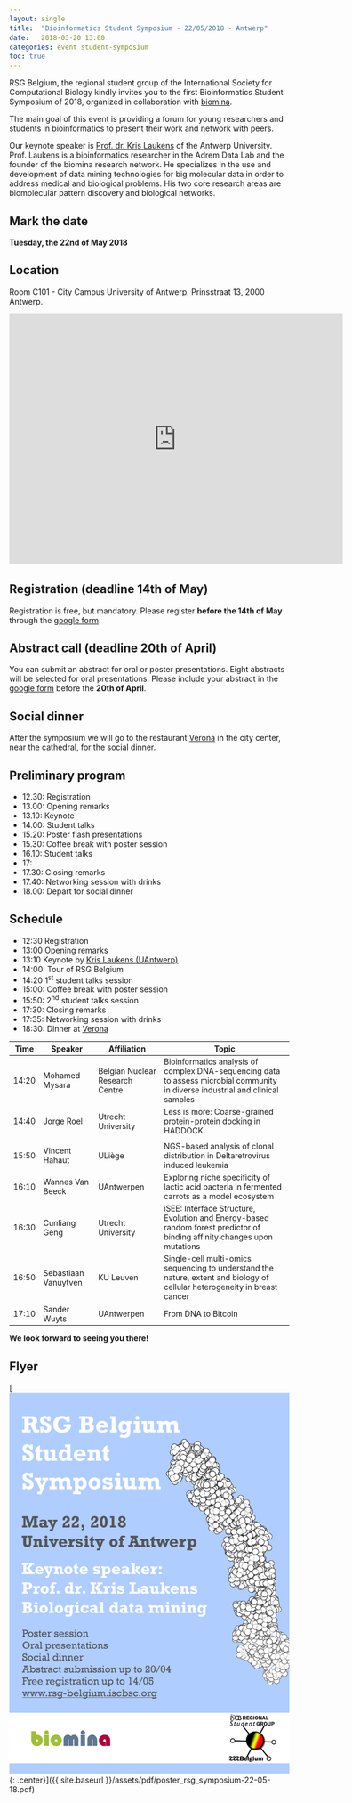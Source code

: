```yaml
---
layout: single
title:  "Bioinformatics Student Symposium - 22/05/2018 - Antwerp"
date:   2018-03-20 13:00
categories: event student-symposium
toc: true
---
```


RSG Belgium, the regional student group of the International Society for Computational Biology kindly invites you to the first Bioinformatics Student Symposium of 2018, organized in collaboration with [biomina][biomina].

<!-- [Click here for a flyer of the event.](assets/pdf/poster_rsg_symposium-22-05-18.pdf) -->

The main goal of this event is providing a forum for young researchers and students in bioinformatics to present their work and network with peers.

Our keynote speaker is [Prof. dr. Kris Laukens][krislaukens] of the Antwerp University. Prof. Laukens is a bioinformatics researcher in the Adrem Data Lab and the founder of the biomina research network. He specializes in the use and development of data mining technologies for big molecular data in order to address medical and biological problems. His two core research areas are biomolecular pattern discovery and biological networks.

## Mark the date

**Tuesday, the 22nd of May 2018**

## Location

Room C101 - City Campus University of Antwerp,
Prinsstraat 13, 2000 Antwerp.

<iframe src="https://www.google.com/maps/embed?pb=!1m28!1m12!1m3!1d3533.889170065036!2d4.412807736335474!3d51.22207838842954!2m3!1f0!2f0!3f0!3m2!1i1024!2i768!4f13.1!4m13!3e2!4m5!1s0x47c3f703e7404c69%3A0x270b07bbe1f68aa6!2sAntwerpen-Centraal%2C+Antwerp!3m2!1d51.217191799999995!2d4.4212529!4m5!1s0x47c3f6566cd25cc1%3A0x9ece4584afb0cd6d!2sUAntwerpen+-+Building+C+-+City+Campus%2C+Prinsstraat+13%2C+2000+Antwerpen!3m2!1d51.2234817!2d4.4101775!5e0!3m2!1sen!2sbe!4v1521550821427" width="600" height="450" frameborder="0" style="border:0" allowfullscreen></iframe>

## Registration (deadline 14th of May)

Registration is free, but mandatory. Please register **before the 14th of May** through the [google form][form].

## Abstract call (deadline 20th of April)

You can submit an abstract for oral or poster presentations. Eight abstracts will be selected for oral presentations. Please include your abstract in the [google form][form] before the **20th of April**.

## Social dinner

After the symposium we will go to the restaurant [Verona][verona] in the city center, near the cathedral, for the social dinner.

## Preliminary program

* 12.30: Registration
* 13.00: Opening remarks
* 13.10: Keynote
* 14.00: Student talks
* 15.20: Poster flash presentations
* 15.30: Coffee break with poster session
* 16.10: Student talks
* 17:
* 17.30: Closing remarks
* 17.40: Networking session with drinks
* 18.00: Depart for social dinner

## Schedule

* 12:30 Registration
* 13:00 Opening remarks
* 13:10 Keynote by [Kris Laukens (UAntwerp)](krislaukens)
* 14:00: Tour of RSG Belgium
* 14:20 1<sup>st</sup> student talks session
* 15:00: Coffee break with poster session
* 15:50: 2<sup>nd</sup> student talks session
* 17:30: Closing remarks
* 17:35: Networking session with drinks
* 18:30: Dinner at [Verona][verona]

|Time|Speaker|Affiliation|Topic|
|---|---|---|---|
|14:20|Mohamed Mysara|Belgian Nuclear Research Centre|Bioinformatics analysis of complex DNA-sequencing data to assess microbial community in diverse industrial and clinical samples|
|14:40|Jorge Roel|Utrecht University|Less is more: Coarse-grained protein-protein docking in HADDOCK|
||||
|15:50|Vincent Hahaut|ULiège|NGS-based analysis of clonal distribution in Deltaretrovirus induced leukemia|
|16:10|Wannes Van Beeck|UAntwerpen|Exploring niche specificity of lactic acid bacteria in fermented carrots as a model ecosystem|
|16:30|Cunliang Geng|Utrecht University|iSEE: Interface Structure, Evolution and Energy-based random forest predictor of binding affinity changes upon mutations|
|16:50|Sebastiaan Vanuytven|KU Leuven|Single-cell multi-omics sequencing to understand the nature, extent and biology of cellular heterogeneity in breast cancer|
|17:10|Sander Wuyts|UAntwerpen|From DNA to Bitcoin|

**We look forward to seeing you there!**

## Flyer

[![full](/assets/img/poster_rsg_symposium-22-05-18.png){: .center}]({{ site.baseurl }}/assets/pdf/poster_rsg_symposium-22-05-18.pdf)

[biomina]: http://www.biomina.be/
[krislaukens]: https://www.uantwerpen.be/en/staff/kris-laukens/
[form]: https://goo.gl/forms/ETpVY2j1sRYSSjRD3
[verona]: https://www.restaurant-verona.be/
